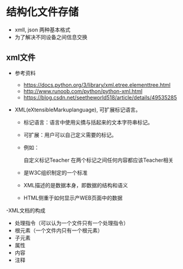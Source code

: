 # 结构化文件存储

- xmll, json  两种基本格式
- 为了解决不同设备之间信息交换

## xml文件

- 参考资料
  - https://docs.python.org/3/library/xml.etree.elementtree.html
  - http://www.runoob.com/python/python-xml.html
  - https://blog.csdn.net/seetheworld518/article/details/49535285

- XML(eXtensibleMarkuplanguage), 可扩展标记语言。
  - 标记语言：语言中使用尖撟与括起来的文本字符串标记。
  - 可扩展：用户可以自己定义需要的标记。
  - 例如：

    <Teacher>
    自定义标记Teacher
    在两个标记之间任何内容都应该Teacher相关
    </Teacher>

  - 是W3C组织制定的一个标准
  - XML描述的是数据本身，即数据的结构和语义
  - HTML侧重于如何显示产WEB页面中的数据

-XML文档的构成
  - 处理指令（可以认为一个文件只有一个处理指令）
  - 根元素（一个文件内只有一个根元素）
  - 子元素
  - 属性
  - 内容
  - 注释

  